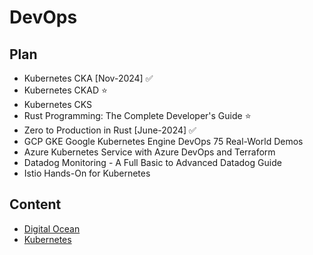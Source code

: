 # DevOps

## Plan

- Kubernetes CKA [Nov-2024] ✅
- Kubernetes CKAD ⭐
- Kubernetes CKS
- Rust Programming: The Complete Developer's Guide ⭐
- Zero to Production in Rust [June-2024] ✅
- GCP GKE Google Kubernetes Engine DevOps 75 Real-World Demos
- Azure Kubernetes Service with Azure DevOps and Terraform
- Datadog Monitoring - A Full Basic to Advanced Datadog Guide
- Istio Hands-On for Kubernetes

## Content

- [Digital Ocean](digitalocean/kubernetes.md)
- [Kubernetes](kubernetes/plan.md)